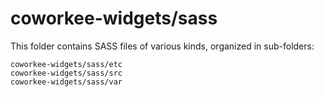 # coworkee-widgets/sass

This folder contains SASS files of various kinds, organized in sub-folders:

    coworkee-widgets/sass/etc
    coworkee-widgets/sass/src
    coworkee-widgets/sass/var
